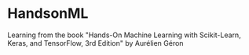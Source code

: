 # HandsonML
Learning from the book "Hands-On Machine Learning with Scikit-Learn, Keras, and TensorFlow, 3rd Edition" by Aurélien Géron
